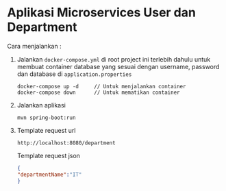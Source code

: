 # Aplikasi Microservices User dan Department

Cara menjalankan :

1. Jalankan `docker-compose.yml` di root project ini terlebih dahulu untuk membuat container database yang sesuai dengan username, password
   dan database di `application.properties`
   
    ```
   docker-compose up -d     // Untuk menjalankan container
   docker-compose down      // Untuk mematikan container
    ```

2. Jalankan aplikasi
    ```
    mvn spring-boot:run
    ```

3. Template request url

    ```
    http://localhost:8080/department
    ```

   Template request json

    ```json
    {
    "departmentName":"IT"
    }
    ```
   